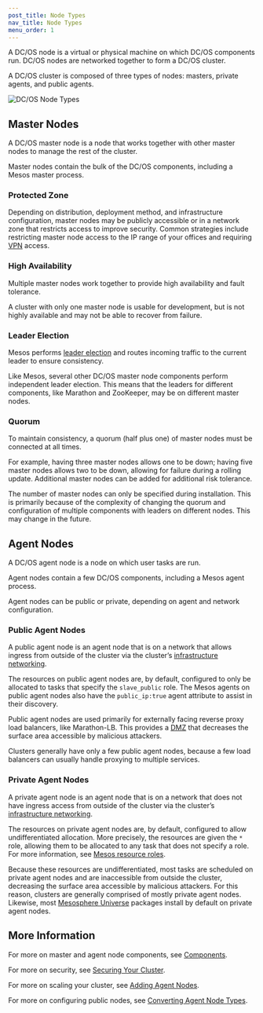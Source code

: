 ```yaml
---
post_title: Node Types
nav_title: Node Types
menu_order: 1
---
```


A DC/OS node is a virtual or physical machine on which DC/OS components run. DC/OS nodes are networked together to form a DC/OS cluster.

A DC/OS cluster is composed of three types of nodes: masters, private agents, and public agents.

![DC/OS Node Types](/docs/1.9/overview/architecture/img/dcos-node-types.png)


## Master Nodes

A DC/OS master node is a node that works together with other master nodes to manage the rest of the cluster.

Master nodes contain the bulk of the DC/OS components, including a Mesos master process.

### Protected Zone

Depending on distribution, deployment method, and infrastructure configuration, master nodes may be publicly accessible or in a network zone that restricts access to improve security. Common strategies include restricting master node access to the IP range of your offices and requiring [VPN](https://en.wikipedia.org/wiki/Virtual_private_network) access.

### High Availability

Multiple master nodes work together to provide high availability and fault tolerance.

A cluster with only one master node is usable for development, but is not highly available and may not be able to recover from failure.

### Leader Election

Mesos performs [leader election](https://en.wikipedia.org/wiki/Leader_election) and routes incoming traffic to the current leader to ensure consistency.

Like Mesos, several other DC/OS master node components perform independent leader election. This means that the leaders for different components, like Marathon and ZooKeeper, may be on different master nodes.

### Quorum

To maintain consistency, a quorum (half plus one) of master nodes must be connected at all times.

For example, having three master nodes allows one to be down; having five master nodes allows two to be down, allowing for failure during a rolling update. Additional master nodes can be added for additional risk tolerance.

The number of master nodes can only be specified during installation. This is primarily because of the complexity of changing the quorum and configuration of multiple components with leaders on different nodes. This may change in the future.


## Agent Nodes

A DC/OS agent node is a node on which user tasks are run.

Agent nodes contain a few DC/OS components, including a Mesos agent process.

Agent nodes can be public or private, depending on agent and network configuration.

### Public Agent Nodes

A public agent node is an agent node that is on a network that allows ingress from outside of the cluster via the cluster’s [infrastructure networking](/docs/1.9/overview/concepts/#infrastructure-network).

The resources on public agent nodes are, by default, configured to only be allocated to tasks that specify the `slave_public` role. The Mesos agents on public agent nodes also have the `public_ip:true` agent attribute to assist in their discovery.

Public agent nodes are used primarily for externally facing reverse proxy load balancers, like Marathon-LB. This provides a [DMZ](https://en.wikipedia.org/wiki/DMZ_%28computing%29) that decreases the surface area accessible by malicious attackers.

Clusters generally have only a few public agent nodes, because a few load balancers can usually handle proxying to multiple services.

### Private Agent Nodes

A private agent node is an agent node that is on a network that does not have ingress access from outside of the cluster via the cluster’s [infrastructure networking](/docs/1.9/overview/concepts/#infrastructure-network).

The resources on private agent nodes are, by default, configured to allow undifferentiated allocation. More precisely, the resources are given the `*` role, allowing them to be allocated to any task that does not specify a role. For more information, see [Mesos resource roles](http://mesos.apache.org/documentation/latest/roles/).

Because these resources are undifferentiated, most tasks are scheduled on private agent nodes and are inaccessible from outside the cluster, decreasing the surface area accessible by malicious attackers. For this reason, clusters are generally comprised of mostly private agent nodes. Likewise, most [Mesosphere Universe](/docs/1.9/overview/concepts/#mesosphere-universe) packages install by default on private agent nodes.

## More Information

For more on master and agent node components, see [Components](/docs/1.9/overview/architecture/components/).

For more on security, see [Securing Your Cluster](/docs/1.9/administration/securing-your-cluster/).

For more on scaling your cluster, see [Adding Agent Nodes](/docs/1.9/administration/installing/custom/add-a-node/).

For more on configuring public nodes, see [Converting Agent Node Types](/docs/1.9/administration/installing/custom/convert-agent-type/).

